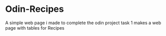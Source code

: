 # Odin-Recipes 
A simple web page i made to complete the odin project task 1
makes a web page with tables for Recipes